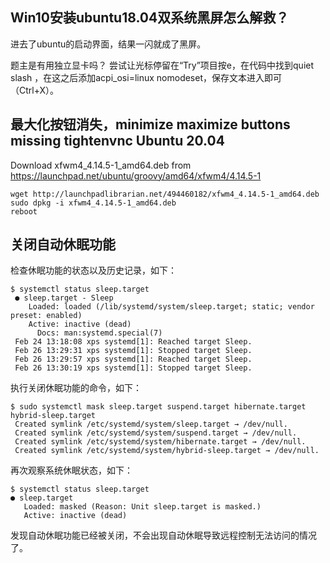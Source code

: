 ## Win10安装ubuntu18.04双系统黑屏怎么解救？
进去了ubuntu的启动界面，结果一闪就成了黑屏。

题主是有用独立显卡吗？
尝试让光标停留在“Try”项目按e，在代码中找到quiet slash ，在这之后添加acpi_osi=linux nomodeset，保存文本进入即可（Ctrl+X）。 


## 最大化按钮消失，minimize maximize buttons missing tightenvnc Ubuntu 20.04
Download xfwm4_4.14.5-1_amd64.deb from https://launchpad.net/ubuntu/groovy/amd64/xfwm4/4.14.5-1
```
wget http://launchpadlibrarian.net/494460182/xfwm4_4.14.5-1_amd64.deb
sudo dpkg -i xfwm4_4.14.5-1_amd64.deb
reboot
```

## 关闭自动休眠功能

检查休眠功能的状态以及历史记录，如下：
```
$ systemctl status sleep.target
 ● sleep.target - Sleep
    Loaded: loaded (/lib/systemd/system/sleep.target; static; vendor preset: enabled)
    Active: inactive (dead)
      Docs: man:systemd.special(7)
 Feb 24 13:18:08 xps systemd[1]: Reached target Sleep.
 Feb 26 13:29:31 xps systemd[1]: Stopped target Sleep.
 Feb 26 13:29:57 xps systemd[1]: Reached target Sleep.
 Feb 26 13:30:19 xps systemd[1]: Stopped target Sleep.
```
	
执行关闭休眠功能的命令，如下：
```
$ sudo systemctl mask sleep.target suspend.target hibernate.target hybrid-sleep.target
 Created symlink /etc/systemd/system/sleep.target → /dev/null.
 Created symlink /etc/systemd/system/suspend.target → /dev/null.
 Created symlink /etc/systemd/system/hibernate.target → /dev/null.
 Created symlink /etc/systemd/system/hybrid-sleep.target → /dev/null.
```
再次观察系统休眠状态，如下：
```
$ systemctl status sleep.target
● sleep.target
   Loaded: masked (Reason: Unit sleep.target is masked.)
   Active: inactive (dead)
```
发现自动休眠功能已经被关闭，不会出现自动休眠导致远程控制无法访问的情况了。
